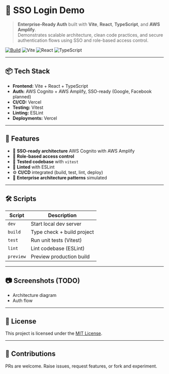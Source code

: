 # 🔐 SSO Login Demo

> **Enterprise-Ready Auth** built with **Vite**, **React**, **TypeScript**, and **AWS Amplify**.  
> Demonstrates scalable architecture, clean code practices, and secure authentication flows using SSO and role-based access control.

[![Build](https://img.shields.io/github/actions/workflow/status/th3N0m4d/mock-sso-portal/deploy.yml?branch=main)](https://github.com/th3N0m4d/mock-sso-portal/actions)
![Vite](https://img.shields.io/badge/built%20with-Vite-646CFF.svg?logo=vite&logoColor=white)
![React](https://img.shields.io/badge/react-%2320232a.svg?style=flat&logo=react&logoColor=%2361DAFB)
![TypeScript](https://img.shields.io/badge/typescript-007acc.svg?logo=typescript&logoColor=white)

---

## 📦 Tech Stack

- **Frontend:** Vite + React + TypeScript
- **Auth:** AWS Cognito + AWS Amplify, SSO-ready (Google, Facebook planned)
- **CI/CD:** Vercel
- **Testing:** Vitest
- **Linting:** ESLint
- **Deployments:** Vercel

---

## 🚀 Features

- 🔐 **SSO-ready architecture** AWS Cognito with AWS Amplify
- 🧠 **Role-based access control**
- 🧪 **Tested codebase** with `vitest`
- 🧹 **Linted** with ESLint
- ⚙️ **CI/CD** integrated (build, test, lint, deploy)
- 📐 **Enterprise architecture patterns** simulated

---

## 🛠️ Scripts

| Script      | Description                  |
|-------------|------------------------------|
| `dev`       | Start local dev server       |
| `build`     | Type check + build project   |
| `test`      | Run unit tests (Vitest)      |
| `lint`      | Lint codebase (ESLint)       |
| `preview`   | Preview production build     |

---

## 📷 Screenshots (TODO)

- Architecture diagram
- Auth flow

---

## 📄 License

This project is licensed under the [MIT License](./LICENSE).

---

## 🙌 Contributions

PRs are welcome. Raise issues, request features, or fork and experiment.


